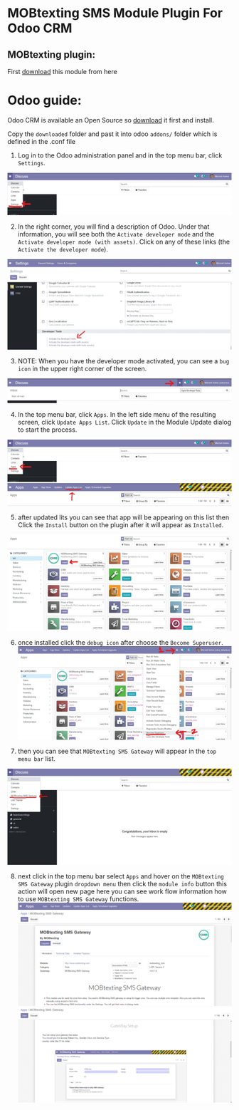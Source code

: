 # MOBtexting SMS Module Plugin For Odoo CRM #


## MOBtexting plugin: ##
First [download](https://github.com/mobtexting/mobtexting-odoo/archive/main.zip) this module from here

# Odoo guide: ##
Odoo CRM is available an Open Source so [download](https://www.odoo.com/page/download) it first and install.

Copy the `downloaded` folder and past it into odoo `addons/` folder which is defined in the .conf file

1) Log in to the Odoo administration panel and in the  top menu bar, click `Settings`.
  <img src="/images/1.jpg" >

2) In the right corner, you will find a description of Odoo. Under that information, you will see both the `Activate developer mode` and the `Activate developer mode (with assets)`. Click on any of these links (the `Activate the developer mode`).
  <img src="/images/2.jpg" >
 
 3) NOTE: When you have the developer mode activated, you can see a `bug icon` in the upper right corner of the screen.
   <img src="/images/3.jpg" >

4) In the top menu bar, click `Apps`. In the left side menu of the resulting screen, click `Update Apps List`. Click `Update` in the Module Update dialog to start the process.
  <img src="/images/4.jpg" >
  <img src="/images/5.jpg" >
  
5) after updated lits you can see that app will be appearing on this list then Click the `Install` button on the plugin after it will appear as `Installed`.
  <img src="/images/6.jpg" >

6) once installed click the `debug icon` after choose the `Become Superuser`.
   <img src="/images/7.jpg" >

7) then you can see that `MOBtexting SMS Gateway` will appear in the `top menu bar` list.
  <img src="/images/8.jpg" >
 
8) next click in the top menu bar select `Apps` and hover on the `MOBtexting SMS Gateway` plugin `dropdown menu` then click the `module info` button this action
   will open new page here you can see work flow information how to use `MOBtexting SMS Gateway` functions.
    <img src="/images/9.png" >
    <img src="/images/10.png" >









